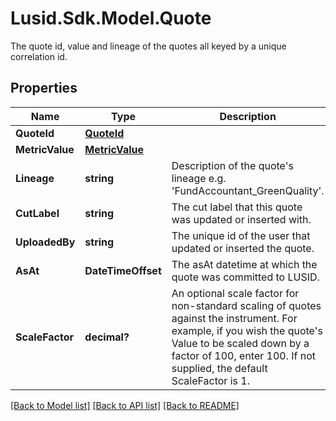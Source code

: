 # Lusid.Sdk.Model.Quote
The quote id, value and lineage of the quotes all keyed by a unique correlation id.

## Properties

Name | Type | Description | Notes
------------ | ------------- | ------------- | -------------
**QuoteId** | [**QuoteId**](QuoteId.md) |  | 
**MetricValue** | [**MetricValue**](MetricValue.md) |  | [optional] 
**Lineage** | **string** | Description of the quote&#39;s lineage e.g. &#39;FundAccountant_GreenQuality&#39;. | [optional] 
**CutLabel** | **string** | The cut label that this quote was updated or inserted with. | [optional] 
**UploadedBy** | **string** | The unique id of the user that updated or inserted the quote. | 
**AsAt** | **DateTimeOffset** | The asAt datetime at which the quote was committed to LUSID. | 
**ScaleFactor** | **decimal?** | An optional scale factor for non-standard scaling of quotes against the instrument. For example, if you wish the quote&#39;s Value to be scaled down by a factor of 100, enter 100. If not supplied, the default ScaleFactor is 1. | [optional] 

[[Back to Model list]](../README.md#documentation-for-models) [[Back to API list]](../README.md#documentation-for-api-endpoints) [[Back to README]](../README.md)

